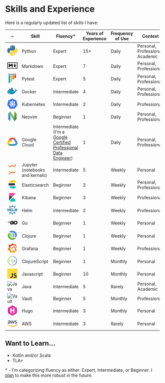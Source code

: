 # Skills and Experience

Here is a regularly updated list of skills I have:

~ | Skill | Fluency\* | Years of Experience | Frequency of Use | Context
--- | --- | --- | --- | --- | ---
![Python](/img/skills/python.png "Python") | Python | Expert | 15+ | Daily | Personal, Professional, Academic
![Markdown](/img/skills/markdown.png "Markdown") | Markdown | Expert | 7 | Daily | Personal, Professional
![Pytest](/img/skills/pytest.png "Pytest")| Pytest | Expert | 5 | Daily | Personal, Professional
![Docker](/img/skills/docker.png "Docker") | Docker | Intermediate | 4 | Daily | Personal, Professional
![Kubernetes](/img/skills/kubernetes.png "Kubernetes") | Kubernetes | Intermediate | 2 | Daily | Professional
![Neovim](/img/skills/neovim.png "Neovim") | Neovim | Beginner | 1 | Daily | Personal, Professional
![Google Cloud](/img/skills/google-cloud.png "Google Cloud") | Google Cloud | Intermediate (I'm a [Google Certified Professional Data Engineer](https://cloud.google.com/certification/data-engineer)) | 1 | Daily | Personal, Professional
![Jupyter (notebooks and kernals)](/img/skills/jupyter.png "Jupyter (notebooks and kernals)") | Jupyter (notebooks and kernals) | Intermediate | 5 | Weekly | Personal
![Elasticsearch](/img/skills/elastic-elasticsearch.png "Elasticsearch") | Elasticsearch | Beginner | 3 | Weekly | Personal, Professional
![Kibana](/img/skills/elastic-kibana.png "Kibana") | Kibana | Beginner | 3 | Weekly | Professional
![Helm](/img/skills/helm.png "Helm") | Helm | Intermediate | 2 | Weekly | Professional
![Go](/img/skills/go.png "Go") | Go | Beginner | 1 | Weekly | Personal
![Clojure](/img/skills/clojure.png "Clojure") | Clojure | Beginner | 1 | Weekly | Personal
![Grafana](/img/skills/grafana.png "Grafana") | Grafana | Beginner | 1 | Weekly | Professional
![ClojureScript](/img/skills/clojurescript.png "ClojureScript") | ClojureScript | Beginner | 1 | Monthly | Personal
![JavaScript](/img/skills/javascript.png "JavaScript") | Javascript | Beginner | 10 | Monthly | Personal
![Java](https://img.shields.io/badge/-Java-gray?style=for-the-badge&logo=java "Java") | Java | Intermediate | 5 | Rarely | Personal, Academic
![Vault](https://img.shields.io/badge/-Vault-gray?style=for-the-badge&logo=vault "Vault") | Vault | Beginner | 5 | Monthly | Professional
![Hugo](/img/skills/hugo.png "Hugo") | Hugo | Intermediate | 3 | Monthly | Personal
![AWS](/img/skills/aws.png "AWS") | AWS | Intermediate | 3 | Rarely | Personal

## Want to Learn...

- Kotlin and/or Scala
- TLA+

\* - I'm categorizing fluency as either: Expert, Intermediate, or Beginner. I [plan](https://github.com/fhightower/fhightower.github.io/issues/31) to make this more robust in the future.

